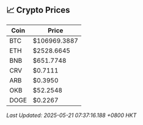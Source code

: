 ## 📈 Crypto Prices

| Coin | Price |
| ---- | ----- |
| BTC | $106969.3887 |
| ETH | $2528.6645 |
| BNB | $651.7748 |
| CRV | $0.7111 |
| ARB | $0.3950 |
| OKB | $52.2548 |
| DOGE | $0.2267 |

_Last Updated: 2025-05-21 07:37:16.188 +0800 HKT_